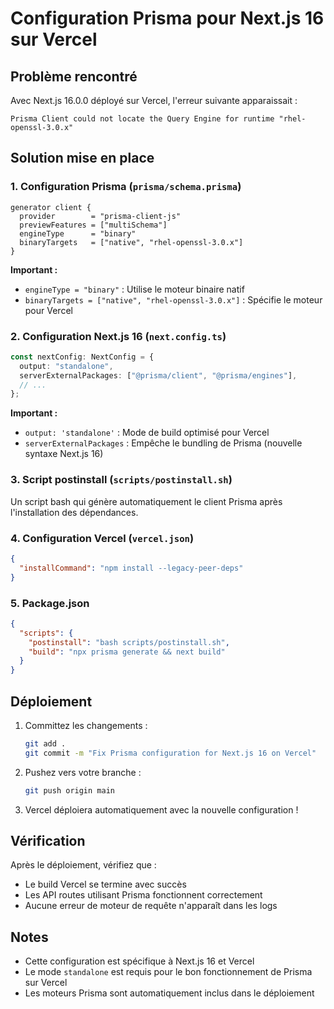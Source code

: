 # Configuration Prisma pour Next.js 16 sur Vercel

## Problème rencontré

Avec Next.js 16.0.0 déployé sur Vercel, l'erreur suivante apparaissait :

```
Prisma Client could not locate the Query Engine for runtime "rhel-openssl-3.0.x"
```

## Solution mise en place

### 1. Configuration Prisma (`prisma/schema.prisma`)

```prisma
generator client {
  provider        = "prisma-client-js"
  previewFeatures = ["multiSchema"]
  engineType      = "binary"
  binaryTargets   = ["native", "rhel-openssl-3.0.x"]
}
```

**Important :**

- `engineType = "binary"` : Utilise le moteur binaire natif
- `binaryTargets = ["native", "rhel-openssl-3.0.x"]` : Spécifie le moteur pour Vercel

### 2. Configuration Next.js 16 (`next.config.ts`)

```typescript
const nextConfig: NextConfig = {
  output: "standalone",
  serverExternalPackages: ["@prisma/client", "@prisma/engines"],
  // ...
};
```

**Important :**

- `output: 'standalone'` : Mode de build optimisé pour Vercel
- `serverExternalPackages` : Empêche le bundling de Prisma (nouvelle syntaxe Next.js 16)

### 3. Script postinstall (`scripts/postinstall.sh`)

Un script bash qui génère automatiquement le client Prisma après l'installation des dépendances.

### 4. Configuration Vercel (`vercel.json`)

```json
{
  "installCommand": "npm install --legacy-peer-deps"
}
```

### 5. Package.json

```json
{
  "scripts": {
    "postinstall": "bash scripts/postinstall.sh",
    "build": "npx prisma generate && next build"
  }
}
```

## Déploiement

1. Committez les changements :

   ```bash
   git add .
   git commit -m "Fix Prisma configuration for Next.js 16 on Vercel"
   ```

2. Pushez vers votre branche :

   ```bash
   git push origin main
   ```

3. Vercel déploiera automatiquement avec la nouvelle configuration !

## Vérification

Après le déploiement, vérifiez que :

- Le build Vercel se termine avec succès
- Les API routes utilisant Prisma fonctionnent correctement
- Aucune erreur de moteur de requête n'apparaît dans les logs

## Notes

- Cette configuration est spécifique à Next.js 16 et Vercel
- Le mode `standalone` est requis pour le bon fonctionnement de Prisma sur Vercel
- Les moteurs Prisma sont automatiquement inclus dans le déploiement
